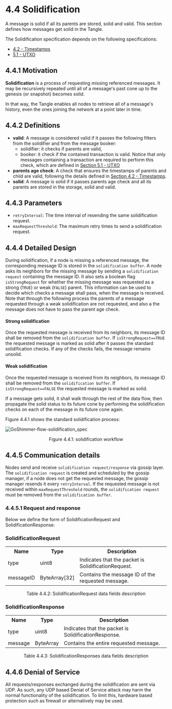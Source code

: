 # 4.4 Solidification
A message is solid if all its parents are stored, solid and valid. This section defines how messages get solid in the Tangle.

The Solidification specification depends on the following specifications:
- [4.2 - Timestamps](./4.2%20Timestamps.md)
- [5.1 - UTXO](./5.1%20UTXO.md)

## 4.4.1 Motivation
**Solidification** is a process of requesting missing referenced messages. It may be recursively repeated until all of a message's past cone up to the genesis (or snapshot) becomes solid.

In that way, the Tangle enables all nodes to retrieve all of a message's history, even the ones joining the network at a point later in time.

## 4.4.2 Definitions
* **valid**: A message is considered valid if it passes the following filters from the solidifier and from the message booker:
    * solidifier: it checks if parents are valid,
    * booker: it check if the contained transaction is valid. Notice that only messages containing a transaction are required to perform this check, which are defined in [Section 5.1 - UTXO](./5.1%20UTXO.md#validation)
* **parents age check**: A check that ensures the timestamps of parents and child are valid, following the details defined in [Section 4.2 - Timestamps](./4.2%20Timestamps.md).
* **solid**: A message is solid if it passes parents age check and all its parents are stored in the storage, solid and valid.

## 4.4.3 Parameters 
* `retryInterval`: The time interval of resending the same solidification request.
* `maxRequestThreshold`: The maximum retry times to send a solidification request.

## 4.4.4 Detailed Design

During solidification, if a node is missing a referenced message, the corresponding message ID is stored in the `solidification buffer`. A node asks its neighbors for the missing message by sending a `solidification request` containing the message ID. 
It also sets a boolean flag `isStrongRequest` for whether the missing message was requested as a strong (`TRUE`) or weak (`FALSE`) parent. This information can be used to decide which checks a message shall pass, when the message is received. Note that through the following process the parents of a message requested through a weak solidification are not requested, and also a the message does not have to pass the parent age check.

#### Strong solidification
Once the requested message is received from its neighbors, its message ID shall be removed from the `solidification buffer`. If `isStrongRequest==TRUE` the requested message is marked as solid after it passes the standard solidification checks. If any of the checks fails, the message remains unsolid. 

#### Weak solidification

Once the requested message is received from its neighbors, its message ID shall be removed from the `solidification buffer`. If `isStrongRequest==FALSE` the requested message is marked as solid.

If a message gets solid, it shall walk through the rest of the data flow, then propagate the solid status to its future cone by performing the solidification checks on each of the message in its future cone again.

Figure 4.4.1 shows the standard solidification process:

![GoShimmer-flow-solidification_spec](https://user-images.githubusercontent.com/11289354/117009286-28333200-ad1e-11eb-8d0d-186c8d8ce373.png)
<p style="text-align: center;">
    Figure 4.4.1: solidification workflow
</p>


## 4.4.5 Communication details
Nodes send and receive `solidification request/response` via gossip layer. The `solidification request` is created and scheduled by the gossip manager, if a node does not get the requested message, the gossip manager resends it every `retryInterval`. If the requested message is not received within `maxRequestThreshold` rounds, the `solidification request` must be removed from the `solidification buffer`.

### 4.4.5.1 Request and response
Below we define the form of SolidificationRequest and SolidificationResponse: 

### SolidificationRequest
<table>
     <tr>
         <th>Name</th>
         <th>Type</th>
         <th>Description</th>
     </tr>
     <tr>
         <td>type</td>
         <td>uint8</td>
         <td>Indicates that the packet is SolidificationRequest.</td>
     </tr>
     <tr>
         <td>messageID</td>
         <td>ByteArray[32]</td>
         <td>Contains the message ID of the requested message.</td>
     </tr>
 </table>
<p style="text-align: center;">
    Table 4.4.2: SolidificationRequest data fields description
</p>

### SolidificationResponse
<table>
     <tr>
         <th>Name</th>
         <th>Type</th>
         <th>Description</th>
     </tr>
     <tr>
         <td>type</td>
         <td>uint8</td>
         <td>Indicates that the packet is SolidificationResponse.</td>
     </tr>
     <tr>
         <td>message</td>
         <td>ByteArray</td>
         <td>Contains the entire requested message.</td>
     </tr>
 </table>
<p style="text-align: center;">
    Table 4.4.3: SolidificationResponses data fields description
</p>

 ## 4.4.6 Denial of Service
All requests/responses exchanged during the solidification are sent via UDP. As such, any UDP based Denial of Service attack may harm the normal functionality of the solidification. To limit this, hardware based protection such as firewall or alternatively may be used.
